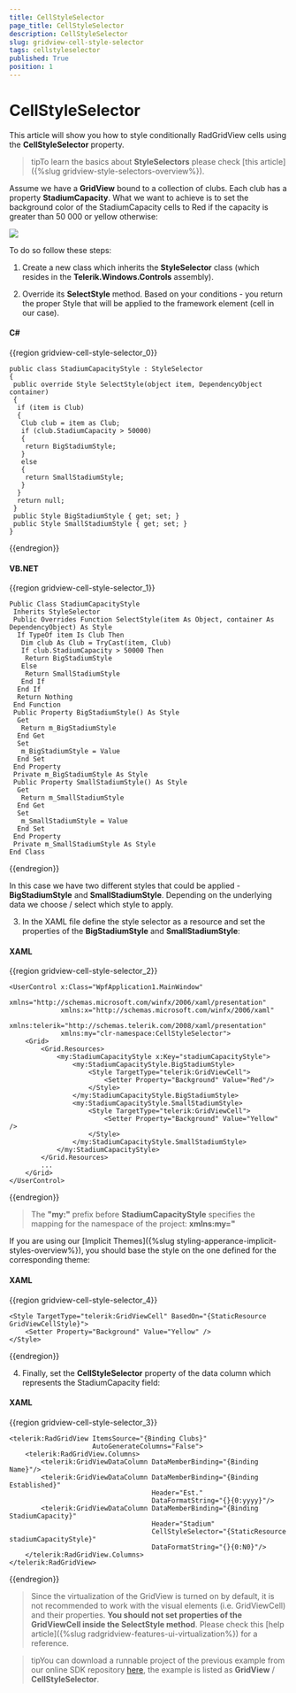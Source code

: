 ```yaml
---
title: CellStyleSelector
page_title: CellStyleSelector
description: CellStyleSelector
slug: gridview-cell-style-selector
tags: cellstyleselector
published: True
position: 1
---
```


# CellStyleSelector

This article will show you how to style conditionally RadGridView cells using the __CellStyleSelector__ property.
		

>tipTo learn the basics about __StyleSelectors__ please check [this article]({%slug gridview-style-selectors-overview%}).
		  

Assume we have a __GridView__ bound to a collection of clubs. Each club has a property __StadiumCapacity__. What we want to achieve is to set the background color of the StadiumCapacity cells to Red if the capacity is greater than 50 000 or yellow otherwise:

![](images/gridview_cellstyleselector.png)


To do so follow these steps:

1. Create a new class which inherits the __StyleSelector__ class (which resides in the __Telerik.Windows.Controls__ assembly).

2. Override its __SelectStyle__ method. Based on your conditions - you return the proper Style that will be applied to the framework element (cell in our case).

#### __C#__

{{region gridview-cell-style-selector_0}}

	public class StadiumCapacityStyle : StyleSelector
	{
	 public override Style SelectStyle(object item, DependencyObject container)
	 {
	  if (item is Club)
	  {
	   Club club = item as Club;
	   if (club.StadiumCapacity > 50000)
	   {
	    return BigStadiumStyle;
	   }
	   else
	   {
	    return SmallStadiumStyle;
	   }
	  }
	  return null;
	 }
	 public Style BigStadiumStyle { get; set; }
	 public Style SmallStadiumStyle { get; set; }
	}
{{endregion}}

#### __VB.NET__

{{region gridview-cell-style-selector_1}}

	Public Class StadiumCapacityStyle
	 Inherits StyleSelector
	 Public Overrides Function SelectStyle(item As Object, container As DependencyObject) As Style
	  If TypeOf item Is Club Then
	   Dim club As Club = TryCast(item, Club)
	   If club.StadiumCapacity > 50000 Then
	    Return BigStadiumStyle
	   Else
	    Return SmallStadiumStyle
	   End If
	  End If
	  Return Nothing
	 End Function
	 Public Property BigStadiumStyle() As Style
	  Get
	   Return m_BigStadiumStyle
	  End Get
	  Set
	   m_BigStadiumStyle = Value
	  End Set
	 End Property
	 Private m_BigStadiumStyle As Style
	 Public Property SmallStadiumStyle() As Style
	  Get
	   Return m_SmallStadiumStyle
	  End Get
	  Set
	   m_SmallStadiumStyle = Value
	  End Set
	 End Property
	 Private m_SmallStadiumStyle As Style
	End Class
{{endregion}}

In this case we have two different styles that could be applied - __BigStadiumStyle__ and __SmallStadiumStyle__. Depending on the underlying data we choose / select which style to apply.

3. In the XAML file define the style selector as a resource and set the properties of the __BigStadiumStyle__ and __SmallStadiumStyle__:

#### __XAML__

{{region gridview-cell-style-selector_2}}

	<UserControl x:Class="WpfApplication1.MainWindow"
				 xmlns="http://schemas.microsoft.com/winfx/2006/xaml/presentation"
				 xmlns:x="http://schemas.microsoft.com/winfx/2006/xaml"
				 xmlns:telerik="http://schemas.telerik.com/2008/xaml/presentation"
				 xmlns:my="clr-namespace:CellStyleSelector">
		<Grid>
			<Grid.Resources>
				<my:StadiumCapacityStyle x:Key="stadiumCapacityStyle">
					<my:StadiumCapacityStyle.BigStadiumStyle>
						<Style TargetType="telerik:GridViewCell">
							<Setter Property="Background" Value="Red"/>
						</Style>
					</my:StadiumCapacityStyle.BigStadiumStyle>
					<my:StadiumCapacityStyle.SmallStadiumStyle>
						<Style TargetType="telerik:GridViewCell">
							<Setter Property="Background" Value="Yellow" />
						</Style>
					</my:StadiumCapacityStyle.SmallStadiumStyle>
				</my:StadiumCapacityStyle>
			</Grid.Resources>
			...
		</Grid>
	</UserControl>
{{endregion}}

>The __"my:"__ prefix before __StadiumCapacityStyle__ specifies the mapping for the namespace of the project: __xmlns:my="__

If you are using our [Implicit Themes]({%slug styling-apperance-implicit-styles-overview%}), you should base the style on the one defined for the corresponding theme:

#### __XAML__

{{region gridview-cell-style-selector_4}}

	<Style TargetType="telerik:GridViewCell" BasedOn="{StaticResource GridViewCellStyle}">
		<Setter Property="Background" Value="Yellow" />
	</Style>
{{endregion}}

4. Finally, set the __CellStyleSelector__ property of the data column which represents the StadiumCapacity field:

#### __XAML__

{{region gridview-cell-style-selector_3}}

	<telerik:RadGridView ItemsSource="{Binding Clubs}"                   
	                     AutoGenerateColumns="False">
	    <telerik:RadGridView.Columns>
	        <telerik:GridViewDataColumn DataMemberBinding="{Binding Name}"/>
	        <telerik:GridViewDataColumn DataMemberBinding="{Binding Established}"
	                                    Header="Est."
	                                    DataFormatString="{}{0:yyyy}"/>
	        <telerik:GridViewDataColumn DataMemberBinding="{Binding StadiumCapacity}"
	                                    Header="Stadium"
	                                    CellStyleSelector="{StaticResource stadiumCapacityStyle}"
	                                    DataFormatString="{}{0:N0}"/>
	    </telerik:RadGridView.Columns>
	</telerik:RadGridView>
{{endregion}}

>Since the virtualization of the GridView is turned on by default, it is not recommended to work with the visual elements (i.e. GridViewCell) and their properties. __You should not set properties of the GridViewCell inside the SelectStyle method__. Please check this [help article]({%slug radgridview-features-ui-virtualization%}) for a reference.

>tipYou can download a runnable project of the previous example from our online SDK repository [here](https://github.com/telerik/xaml-sdk/), the example is listed as __GridView__ / __CellStyleSelector__.
          
